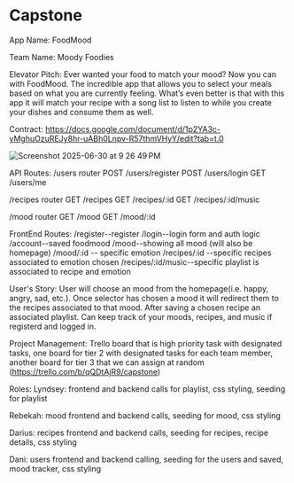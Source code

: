 # Capstone
App Name:
FoodMood

Team Name:
Moody Foodies

Elevator Pitch:
Ever wanted your food to match your mood? Now you can with FoodMood. The incredible app that allows you to select your meals based on what you are currently feeling. What’s even better is that with this app it will match your recipe with a song list to listen to while you create your dishes and consume them as well.

Contract:
https://docs.google.com/document/d/1p2YA3c-yMghuOzuREJy8hr-uABh0Lnpv-R57thmVHyY/edit?tab=t.0

![Screenshot 2025-06-30 at 9 26 49 PM](https://github.com/user-attachments/assets/1d23940a-7573-4784-b9e5-0d5db9582415)

API Routes:
/users router
POST /users/register
POST /users/login
GET /users/me

/recipes router
GET /recipes
GET /recipes/:id
GET /recipes/:id/music

/mood router
GET /mood
GET /mood/:id

FrontEnd Routes:
/register--register
/login--login form and auth logic
/account--saved foodmood
/mood--showing all mood (will also be homepage)
/mood/:id -- specific emotion
/recipes/:id --specific recipes associated to emotion chosen
/recipes/:id/music--specific playlist is associated to recipe and emotion

User's Story:
User will choose an mood from the homepage(i.e. happy, angry, sad, etc.). Once selector has chosen a mood it will redirect them to the recipes associated to that mood. After saving a chosen recipe an associated playlist. Can keep track of your moods, recipes, and music if registerd and logged in.

Project Management:
Trello board that is high priority task with designated tasks, one board for tier 2 with designated tasks for each team member, another board for tier 3 that we can assign at random 
(https://trello.com/b/qQDtAjR9/capstone)

Roles:
Lyndsey: frontend and backend calls for playlist, css styling, seeding for playlist

Rebekah: mood frontend and backend calls, seeding for mood, css styling

Darius: recipes frontend and backend calls, seeding for recipes, recipe details, css styling

Dani: users frontend and backend calling, seeding for the users and saved, mood tracker, css styling
